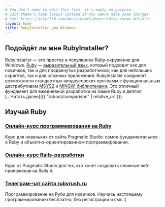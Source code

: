 ```yaml
---
# You don't need to edit this file, it's empty on purpose.
# Edit theme's home layout instead if you wanna make some changes
# See: https://jekyllrb.com/docs/themes/#overriding-theme-defaults
layout: home
title: RubyInstaller для Windows
---
```


## Подойдёт ли мне RubyInstaller?

RubyInstaller — это простое и популярное Ruby-окружение для Windows.
[Ruby](https://www.ruby-lang.org) — [выразительный язык](http://www.bestprogramminglanguagefor.me/why-learn-ruby), 
который подходит как для новичков, так и для продвинутых разработчиков; как для небольших скриптов, так и для 
сложных приложений. RubyInstaller соединяет возможности стандартных виндоусовских программ с функциональным 
дистрибутивом [MSYS2](http://www.msys2.org) и [MINGW-библиотеками](https://github.com/Alexpux/MINGW-packages).
Это отличный фундамент для ежедневной разработки на языке Ruby и деплоя [...Читать далее]({{ "/about/comparison" | relative_url }})

## Изучай Ruby

### [Онлайн-курс программирования на Ruby](http://pragmaticstudio.com/ruby)

Курс для новеньких от сайта Pragmatic Studio: самое фундаментальное о Ruby и объектно-ориентированном программировании.

### [Онлайн-курс Rails-разработки](http://pragmaticstudio.com/rails)

Курс от Pragmatic Studio для тех, кто хочет создавать сложные веб-приложения на Rails 4.

### [Телеграм-чат сайта rubyrush.ru](https://t.me/rubyrush)

Программирование на Руби для новичков. Научись настоящему программированию бесплатно, без регистрации и смс :)